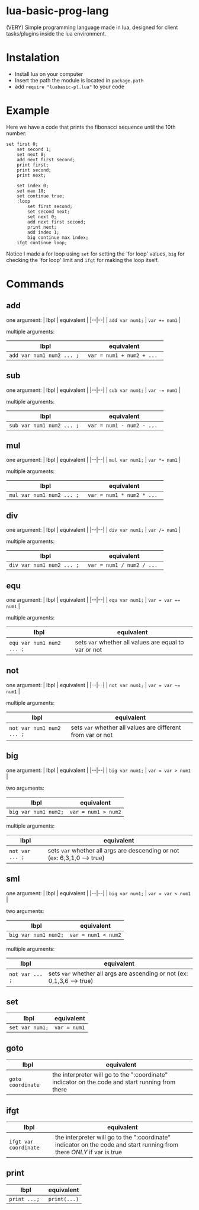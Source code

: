 # lua-basic-prog-lang
(VERY) Simple programming language made in lua, designed for client tasks/plugins inside the lua environment.

# Instalation
* Install lua on your computer
* Insert the path the module is located in ```package.path``` 
* add ```require "luabasic-pl.lua"``` to your code

# Example
Here we have a code that prints the fibonacci sequence until the 10th number:

```
set first 0;
    set second 1;
    set next 0;
    add next first second;
    print first;
    print second;
    print next;
    
    set index 0;
    set max 10;
    set continue true;
    :loop
        set first second;
        set second next;
        set next 0;
        add next first second;
        print next;
        add index 1;
        big continue max index;
    ifgt continue loop;
```
Notice I made a for loop using ```set``` for setting the 'for loop' values, ```big``` for checking the 'for loop' limit and ```ifgt``` for making the loop itself.

# Commands

## add
one argument:
| lbpl | equivalent |
|--|--|
| ```add var num1;``` |  ```var += num1``` |

multiple arguments:

| lbpl | equivalent |
|--|--|
| ```add var num1 num2 ... ; ``` |  ```var = num1 + num2 + ... ``` |

## sub
one argument:
| lbpl | equivalent |
|--|--|
| ```sub var num1;``` |  ```var -= num1``` |

multiple arguments:

| lbpl | equivalent |
|--|--|
| ```sub var num1 num2 ... ; ``` |  ```var = num1 - num2 - ... ``` |


## mul
one argument:
| lbpl | equivalent |
|--|--|
| ```mul var num1;``` |  ```var *= num1``` |

multiple arguments:

| lbpl | equivalent |
|--|--|
| ```mul var num1 num2 ... ; ``` |  ```var = num1 * num2 * ... ``` |

## div
one argument:
| lbpl | equivalent |
|--|--|
| ```div var num1;``` |  ```var /= num1``` |

multiple arguments:

| lbpl | equivalent |
|--|--|
| ```div var num1 num2 ... ; ``` |  ```var = num1 / num2 / ... ``` |

## equ
one argument:
| lbpl | equivalent |
|--|--|
| ```equ var num1;``` |  ```var = var == num1``` |

multiple arguments:

| lbpl | equivalent |
|--|--|
| ```equ var num1 num2 ... ; ``` |  sets ```var``` whether all values are equal to var or not |

## not
one argument:
| lbpl | equivalent |
|--|--|
| ```not var num1;``` |  ```var = var ~= num1``` |

multiple arguments:

| lbpl | equivalent |
|--|--|
| ```not var num1 num2 ... ; ``` |  sets ```var``` whether all values are different from var or not |

## big
one argument:
| lbpl | equivalent |
|--|--|
| ```big var num1;``` |  ```var = var > num1``` |

two arguments:

| lbpl | equivalent |
|--|--|
| ```big var num1 num2;``` |  ```var = num1 > num2``` |

multiple arguments:

| lbpl | equivalent |
|--|--|
| ```not var ... ; ``` |  sets ```var``` whether all args are descending or not (ex:  6,3,1,0 --> true) |

## sml
one argument:
| lbpl | equivalent |
|--|--|
| ```big var num1;``` |  ```var = var < num1``` |

two arguments:

| lbpl | equivalent |
|--|--|
| ```big var num1 num2;``` |  ```var = num1 < num2``` |

multiple arguments:

| lbpl | equivalent |
|--|--|
| ```not var ... ; ``` |  sets ```var``` whether all args are ascending or not (ex:  0,1,3,6 --> true) |

## set

| lbpl | equivalent |
|--|--|
| ```set var num1;``` |  ```var = num1``` |

## goto

| lbpl | equivalent |
|--|--|
| ```goto coordinate``` |  the interpreter will go to the ":coordinate" indicator on the code and start running from there |

## ifgt

| lbpl | equivalent |
|--|--|
| ```ifgt var coordinate``` |  the interpreter will go to the ":coordinate" indicator on the code and start running from there *ONLY* if var is true |

## print

| lbpl | equivalent |
|--|--|
| ```print ...; ``` |  ```print(...)``` |
